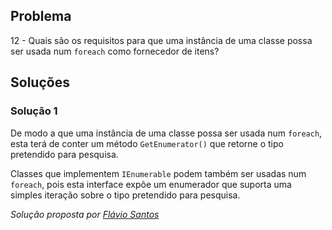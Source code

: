 ## Problema

12 - Quais são os requisitos para que uma instância de uma classe possa ser
usada num `foreach` como fornecedor de itens?

## Soluções

### Solução 1

De modo a que uma instância de uma classe possa ser usada num `foreach`, esta
terá de conter um método `GetEnumerator()` que retorne o tipo pretendido para
pesquisa.

Classes que implementem `IEnumerable` podem também ser usadas num `foreach`,
pois esta interface expõe um enumerador que suporta uma simples iteração sobre
o tipo pretendido para pesquisa.

*Solução proposta por [Flávio Santos](https://github.com/fs000)*
